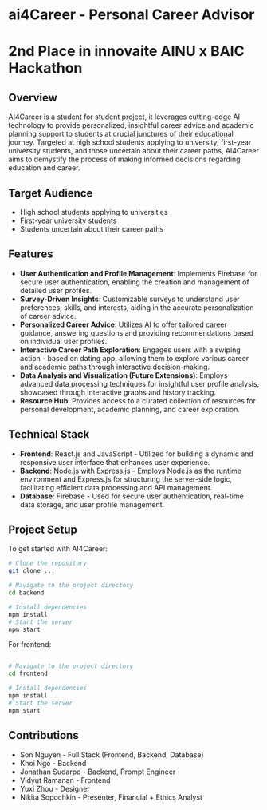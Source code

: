 # ai4Career - Personal Career Advisor 
# 2nd Place in innovaite AINU x BAIC Hackathon


## Overview

AI4Career is a student for student project, it leverages cutting-edge AI technology to provide personalized, insightful career advice and academic planning support to students at crucial junctures of their educational journey. Targeted at high school students applying to university, first-year university students, and those uncertain about their career paths, AI4Career aims to demystify the process of making informed decisions regarding education and career.

## Target Audience

- High school students applying to universities
- First-year university students
- Students uncertain about their career paths

## Features

- **User Authentication and Profile Management**: Implements Firebase for secure user authentication, enabling the creation and management of detailed user profiles.
- **Survey-Driven Insights**: Customizable surveys to understand user preferences, skills, and interests, aiding in the accurate personalization of career advice.
- **Personalized Career Advice**: Utilizes AI to offer tailored career guidance, answering questions and providing recommendations based on individual user profiles.
- **Interactive Career Path Exploration**: Engages users with a swiping action - based on dating app, allowing them to explore various career and academic paths through interactive decision-making.
- **Data Analysis and Visualization (Future Extensions)**: Employs advanced data processing techniques for insightful user profile analysis, showcased through interactive graphs and history tracking.
- **Resource Hub**: Provides access to a curated collection of resources for personal development, academic planning, and career exploration.

## Technical Stack

- **Frontend**: React.js and JavaScript - Utilized for building a dynamic and responsive user interface that enhances user experience.
- **Backend**: Node.js with Express.js - Employs Node.js as the runtime environment and Express.js for structuring the server-side logic, facilitating efficient data processing and API management.
- **Database**: Firebase - Used for secure user authentication, real-time data storage, and user profile management.

## Project Setup

To get started with AI4Career:

```bash
# Clone the repository
git clone ...

# Navigate to the project directory
cd backend

# Install dependencies 
npm install
# Start the server 
npm start
```
For frontend:
```bash

# Navigate to the project directory
cd frontend

# Install dependencies 
npm install
# Start the server 
npm start
```
## Contributions
- Son Nguyen - Full Stack (Frontend, Backend, Database)
- Khoi Ngo - Backend
- Jonathan Sudarpo - Backend, Prompt Engineer
- Vidyut Ramanan - Frontend
- Yuxi Zhou - Designer
- Nikita Sopochkin - Presenter, Financial + Ethics Analyst

